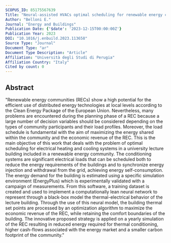 ```yaml
---
SCOPUS_ID: 85175567639
Title: "Neural-assisted HVACs optimal scheduling for renewable energy communities"
Author: "Belloni E."
Journal: "Energy and Buildings"
Publication Date: {'$date': '2023-12-15T00:00:00Z'}
Publication Year: 2023
DOI: "10.1016/j.enbuild.2023.113658"
Source Type: "Journal"
Document Type: "ar"
Document Type Description: "Article"
Affiliation: "Università degli Studi di Perugia"
Affiliation Country: "Italy"
Cited by count: 0
---
```


## Abstract
"Renewable energy communities (RECs) show a high potential for the efficient use of distributed energy technologies at local levels according to the Clean Energy Package of the European Union. Nevertheless, many problems are encountered during the planning phase of a REC because a large number of decision variables should be considered depending on the types of community participants and their load profiles. Moreover, the load schedule is fundamental with the aim of maximizing the energy shared within the community and the economic revenue of the REC. This is the main objective of this work that deals with the problem of optimal scheduling for electrical heating and cooling systems in a university lecture building included in a renewable energy community. The conditioning systems are significant electrical loads that can be scheduled both to reduce the energy requirements of the buildings and to synchronize energy injection and withdrawal from the grid, achieving energy self-consumption. The energy demand for the building is estimated using a specific simulation environment (EnergyPlus) which is experimentally validated with a campaign of measurements. From this software, a training dataset is created and used to implement a computationally lean neural network to represent through a black-box model the thermal-electrical behavior of the lecture building. Through the use of this neural model, the building thermal set points are processed by an optimization algorithm to maximize the economic revenue of the REC, while retaining the comfort boundaries of the building. The innovative proposed strategy is applied on a yearly simulation of the REC resulting in reduced energy required for thermal conditioning, higher cash-flows associated with the energy market and a smaller carbon footprint of the community."
